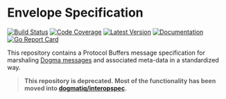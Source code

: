 # Envelope Specification

[![Build Status](https://github.com/dogmatiq/envelopespec/workflows/CI/badge.svg)](https://github.com/dogmatiq/envelopespec/actions?workflow=CI)
[![Code Coverage](https://img.shields.io/codecov/c/github/dogmatiq/envelopespec/master.svg)](https://codecov.io/github/dogmatiq/envelopespec)
[![Latest Version](https://img.shields.io/github/tag/dogmatiq/envelopespec.svg?label=semver)](https://semver.org)
[![Documentation](https://img.shields.io/badge/go.dev-reference-007d9c)](https://pkg.go.dev/github.com/dogmatiq/envelopespec)
[![Go Report Card](https://goreportcard.com/badge/github.com/dogmatiq/envelopespec)](https://goreportcard.com/report/github.com/dogmatiq/envelopespec)

This repository contains a Protocol Buffers message specification for marshaling
[Dogma messages](https://github.com/dogmatiq/dogma#message) and associated
meta-data in a standardized way.

> **This repository is deprecated. Most of the functionality has been moved into
[dogmatiq/interopspec](https://github.com/dogmatiq/interopspec).**
